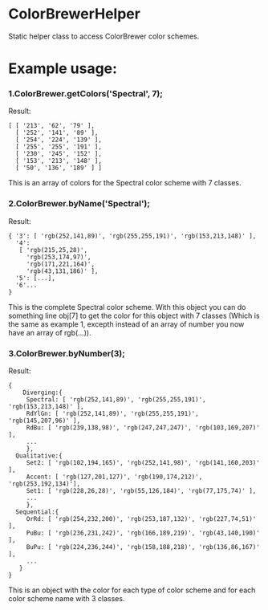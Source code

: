 # ColorBrewerHelper
Static helper class to access ColorBrewer color schemes.

# Example usage:

### 1.ColorBrewer.getColors('Spectral', 7);
Result:
```
[ [ '213', '62', '79' ],
  [ '252', '141', '89' ],
  [ '254', '224', '139' ],
  [ '255', '255', '191' ],
  [ '230', '245', '152' ],
  [ '153', '213', '148' ],
  [ '50', '136', '189' ] ]
  ``` 
  This is an array of colors for the Spectral color scheme with 7 classes.

### 2.ColorBrewer.byName('Spectral');
Result:
```
{ '3': [ 'rgb(252,141,89)', 'rgb(255,255,191)', 'rgb(153,213,148)' ],
  '4':
   [ 'rgb(215,25,28)',
     'rgb(253,174,97)',
     'rgb(171,221,164)',
     'rgb(43,131,186)' ],
  '5': [...],
  '6'...
}
```
This is the complete Spectral color scheme. With this object you can do something line obj[7] to get the color for this object with 7 classes (Which is the same as example 1, excepth instead of an array of number you now have an array of rgb(...)).

### 3.ColorBrewer.byNumber(3);
Result:
```
{ 
    Diverging:{
     Spectral: [ 'rgb(252,141,89)', 'rgb(255,255,191)', 'rgb(153,213,148)' ],
     RdYlGn: [ 'rgb(252,141,89)', 'rgb(255,255,191)', 'rgb(145,207,96)' ],
     RdBu: [ 'rgb(239,138,98)', 'rgb(247,247,247)', 'rgb(103,169,207)' ],
     ...
     },
  Qualitative:{ 
     Set2: [ 'rgb(102,194,165)', 'rgb(252,141,98)', 'rgb(141,160,203)' ],
     Accent: [ 'rgb(127,201,127)', 'rgb(190,174,212)', 'rgb(253,192,134)'],
     Set1: [ 'rgb(228,26,28)', 'rgb(55,126,184)', 'rgb(77,175,74)' ],
     ...
     },
  Sequential:{ 
     OrRd: [ 'rgb(254,232,200)', 'rgb(253,187,132)', 'rgb(227,74,51)' ],
     PuBu: [ 'rgb(236,231,242)', 'rgb(166,189,219)', 'rgb(43,140,190)' ],
     BuPu: [ 'rgb(224,236,244)', 'rgb(158,188,218)', 'rgb(136,86,167)' ],
     ... 
   } 
}
```

This is an object with the color for each type of color scheme and for each color scheme name with 3 classes.